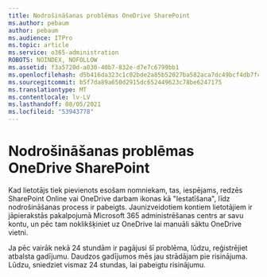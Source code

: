 ```yaml
---
title: Nodrošināšanas problēmas OneDrive SharePoint
ms.author: pebaum
author: pebaum
ms.audience: ITPro
ms.topic: article
ms.service: o365-administration
ROBOTS: NOINDEX, NOFOLLOW
ms.assetid: f3a5720d-a030-40b7-832e-d7e7c6799bb1
ms.openlocfilehash: d5b416da323c1c02bde2a85b52027ba582aca7dc49bcf4db7fcede5100d0ed7a
ms.sourcegitcommit: b5f7da89a650d2915dc652449623c78be6247175
ms.translationtype: MT
ms.contentlocale: lv-LV
ms.lasthandoff: 08/05/2021
ms.locfileid: "53943778"
---
```

# <a name="provisioning-issues-in-onedrive-and-sharepoint"></a>Nodrošināšanas problēmas OneDrive SharePoint

Kad lietotājs tiek pievienots esošam nomniekam, tas, iespējams, redzēs SharePoint Online vai OneDrive darbam ikonas kā "Iestatīšana", līdz nodrošināšanas process ir pabeigts. Jaunizveidotiem kontiem lietotājiem ir jāpierakstās pakalpojumā Microsoft 365 administrēšanas centrs ar savu kontu, un pēc tam noklikšķiniet uz OneDrive lai manuāli sāktu OneDrive vietni.
  
Ja pēc vairāk nekā 24 stundām ir pagājusi šī problēma, lūdzu, reģistrējiet atbalsta gadījumu. Daudzos gadījumos mēs jau strādājam pie risinājuma. Lūdzu, sniedziet vismaz 24 stundas, lai pabeigtu risinājumu.
  